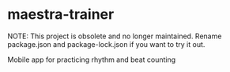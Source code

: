# maestra-trainer

NOTE: This project is obsolete and no longer maintained. Rename package.json and package-lock.json if you want to try it out.

Mobile app for practicing rhythm and beat counting
